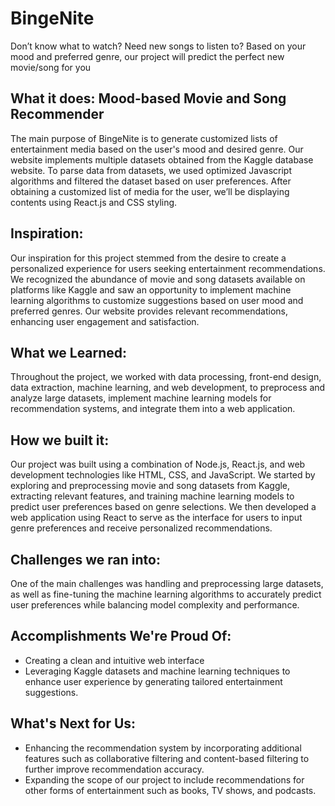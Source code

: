 # **BingeNite**

Don’t know what to watch? Need new songs to listen to? Based on your mood and preferred genre, our project will predict the perfect new movie/song for you


## **What it does: Mood-based Movie and Song Recommender**

The main purpose of BingeNite is to generate customized lists of entertainment media based on the user's mood and desired genre. Our website implements multiple datasets obtained from the Kaggle database website. To parse data from datasets, we used optimized Javascript algorithms and filtered the dataset based on user preferences. After obtaining a customized list of media for the user, we’ll be displaying contents using React.js and CSS styling.

## **Inspiration:**
Our inspiration for this project stemmed from the desire to create a personalized experience for users seeking entertainment recommendations. We recognized the abundance of movie and song datasets available on platforms like Kaggle and saw an opportunity to implement machine learning algorithms to customize suggestions based on user mood and preferred genres. Our website provides relevant recommendations, enhancing user engagement and satisfaction.

## **What we Learned:**
Throughout the project, we worked with data processing, front-end design, data extraction, machine learning, and web development, to preprocess and analyze large datasets, implement machine learning models for recommendation systems, and integrate them into a web application. 

## **How we built it:**
Our project was built using a combination of Node.js, React.js, and web development technologies like HTML, CSS, and JavaScript. We started by exploring and preprocessing movie and song datasets from Kaggle, extracting relevant features, and training machine learning models to predict user preferences based on genre selections. We then developed a web application using React to serve as the interface for users to input genre preferences and receive personalized recommendations.

## **Challenges we ran into:**
One of the main challenges was handling and preprocessing large datasets, as well as fine-tuning the machine learning algorithms to accurately predict user preferences while balancing model complexity and performance. 

## **Accomplishments We're Proud Of:**
- Creating a clean and intuitive web interface 
- Leveraging Kaggle datasets and machine learning techniques to enhance user experience by generating tailored entertainment suggestions.

## **What's Next for Us:**
- Enhancing the recommendation system by incorporating additional features such as collaborative filtering and content-based filtering to further improve recommendation accuracy.
- Expanding the scope of our project to include recommendations for other forms of entertainment such as books, TV shows, and podcasts.
